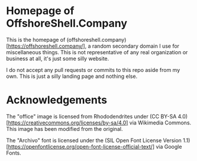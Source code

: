 # Homepage of OffshoreShell.Company

This is the homepage of (offshoreshell.company)[https://offshoreshell.company/], a random secondary domain I use for miscellaneous things. This is not representative of any real organization or business at all, it's just some silly website.

I do not accept any pull requests or commits to this repo aside from my own. This is just a silly landing page and nothing else.

# Acknowledgements

The "office" image is licensed from Rhododendrites under (CC BY-SA 4.0)[https://creativecommons.org/licenses/by-sa/4.0] via Wikimedia Commons. This image has been modified from the original.

The "Archivo" font is licensed under the (SIL Open Font License Version 1.1)[https://openfontlicense.org/open-font-license-official-text/] via Google Fonts.

